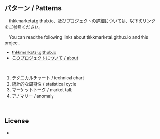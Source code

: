 ## **パターン / Patterns**

　thkkmarketai.github.io、及びプロジェクトの詳細については、以下のリンクをご参照ください。

　You can read the following links about thkkmarketai.github.io and this project.

- [thkkmarketai.github.io](https://thkkmarketai.github.io)
- [このプロジェクトについて / about](https://thkkmarketai.github.io/about)

&emsp;

1. テクニカルチャート / technical chart
2. 統計的な周期性 / statistical cycle
3. マーケットトーク / market talk
4. アノマリー / anomaly

&emsp;

## **License**
-

&emsp;


<!-- １周期（分、時間、日、週・・などの時間周期、イベントの前と後） -->
